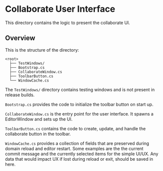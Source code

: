 # Collaborate User Interface

This directory contains the logic to present the collaborate UI.

## Overview

This is the structure of the directory:

```none
<root>
  ├── TestWindows/
  ├── Bootstrap.cs
  ├── CollaborateWindow.cs
  ├── ToolbarButton.cs
  └── WindowCache.cs
```

The `TestWindows/` directory contains testing windows and is not present in release builds.

`Bootstrap.cs` provides the code to initialize the toolbar button on start up.

`CollaborateWindow.cs` is the entry point for the user interface. It spawns a EditorWindow and sets up the UI.

`ToolbarButton.cs` contains the code to create, update, and handle the collaborate button in the toolbar.

`WindowCache.cs` provides a collection of fields that are preserved during domain reload and editor restart. Some examples are the the
current commit message and the currently selected items for the simple UI/UX. Any data that would impact UX if lost during reload or exit,
should be saved in here.
